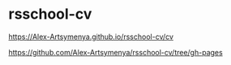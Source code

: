 # rsschool-cv
https://Alex-Artsymenya.github.io/rsschool-cv/cv

https://github.com/Alex-Artsymenya/rsschool-cv/tree/gh-pages


